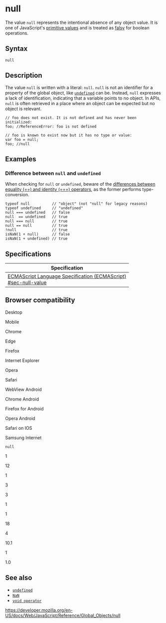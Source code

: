 # null

The value `null` represents the intentional absence of any object value. It is one of JavaScript's [primitive values](https://developer.mozilla.org/en-US/docs/Glossary/Primitive) and is treated as [falsy](https://developer.mozilla.org/en-US/docs/Glossary/Falsy) for boolean operations.

## Syntax

    null

## Description

The value `null` is written with a literal: `null`. `null` is not an identifier for a property of the global object, like [`undefined`](undefined) can be. Instead, `null` expresses a lack of identification, indicating that a variable points to no object. In APIs, `null` is often retrieved in a place where an object can be expected but no object is relevant.

    // foo does not exist. It is not defined and has never been initialized:
    foo; //ReferenceError: foo is not defined

    // foo is known to exist now but it has no type or value:
    var foo = null;
    foo; //null

## Examples

### Difference between `null` and `undefined`

When checking for `null` or `undefined`, beware of the [differences between equality (==) and identity (===) operators](https://developer.mozilla.org/en-US/docs/Web/JavaScript/Reference/Operators), as the former performs type-conversion.

    typeof null          // "object" (not "null" for legacy reasons)
    typeof undefined     // "undefined"
    null === undefined   // false
    null  == undefined   // true
    null === null        // true
    null == null         // true
    !null                // true
    isNaN(1 + null)      // false
    isNaN(1 + undefined) // true

## Specifications

<table><thead><tr class="header"><th>Specification</th></tr></thead><tbody><tr class="odd"><td><a href="https://tc39.es/ecma262/#sec-null-value">ECMAScript Language Specification (ECMAScript)<br />
<span class="small">#sec-null-value</span></a></td></tr></tbody></table>

## Browser compatibility

Desktop

Mobile

Chrome

Edge

Firefox

Internet Explorer

Opera

Safari

WebView Android

Chrome Android

Firefox for Android

Opera Android

Safari on IOS

Samsung Internet

`null`

1

12

1

3

3

1

1

18

4

10.1

1

1.0

## See also

-   [`undefined`](undefined)
-   [`NaN`](nan)
-   [`void operator`](../operators/void)

<a href="https://developer.mozilla.org/en-US/docs/Web/JavaScript/Reference/Global_Objects/null" class="_attribution-link">https://developer.mozilla.org/en-US/docs/Web/JavaScript/Reference/Global_Objects/null</a>

